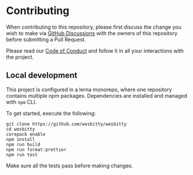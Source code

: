 # Contributing

When contributing to this repository, please first discuss the change you wish to make via [GitHub Discussions](https://github.com/wesbitty/wesbitty/discussions/new) with the owners of this repository before submitting a Pull Request.

Please read our [Code of Conduct](CODE_OF_CONDUCT.md) and follow it in all your interactions with the project.

## Local development

This project is configured in a lerna monorepo, where one repository contains multiple npm packages. Dependencies are installed and managed with `npm` CLI.

To get started, execute the following:

```
git clone https://github.com/wesbitty/wesbitty
cd wesbitty
corepack enable
npm install
npm run build
npm run format:prettier
npm run test
```

Make sure all the tests pass before making changes.
